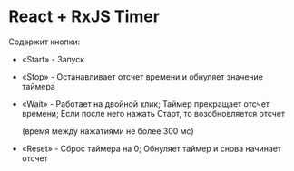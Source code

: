 # React + RxJS Timer

Содержит кнопки:

- «Start» - Запуск
- «Stop» - Останавливает отсчет времени и обнуляет значение таймера
- «Wait» - Работает на двойной клик; Таймер прекращает отсчет времени; Если после него нажать Старт, то возобновляется отсчет

    (время между нажатиями не более 300 мс)

- «Reset» - Сброс таймера на 0; Обнуляет таймер и снова начинает отсчет
